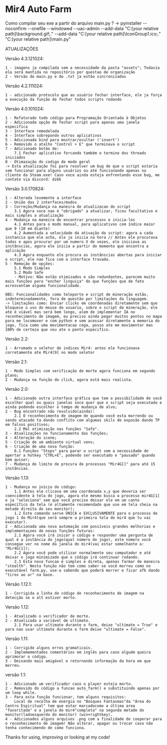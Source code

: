 ﻿# Mir4 Auto Farm

Como compilar seu exe a partir do arquivo main.py ?
 -> pyinstaller --noconfirm --onefile --windowed --uac-admin --add-data "C:\[your relative path]\background.gif;." --add-data "C:\[your relative path]\IconGroup1.ico;."  "C:\[your relative path]\main.py"


ATUALIZAÇÕES

Versão 4.3.121024:

    1 - imagens ja compilada sem a necessidade da pasta "assets"; Todavia ela será mantida no repositório por questao de organização
    2 - Versão do main.py e do .txt ja estão sincronizadas

Versão 4.2.111024:

    1 - adicionado protocolo que ao usuário fechar interface, ele ja força a execução da função de fechar todos scripts rodando

Versão 4.0.101024:

    1 - Refatorado todo código para Programação Orientada à Objetos
    2 - Adicionada opção de fechar script para apenas uma janela especifica
    3 - Interface remodelada
    4 - Interface sobrepondo outros aplicativos
    5 - Adicionada bind para mostrar/ocultar ('insert')
    6 - Removido o atalho "Control + E" que terminava o script
    7 - Adicionado botão de:
        7.1 Fechar aplicativo forcando também o termino dos threads iniciados
    8 - Otimazação do codigo de modo geral
    -> Esta atualização foi para resolver um bug de que o script estaria sem funcionar para alguns usuários ou até funcionando apenas no cliente da Steam.exe! Caso voce ainda esteja enfrentando esse bug, me contate via discord: dz6k
    
Versão 3.0.170824:

    1 - Alterada levemente a interface
    2 - União das 2 interfaces/modos
    3 - Correção/Mudança na maneira de atualizacao do script 
        3.1 Agora voce nao é "obrigado" a atualizar, ficou facultativo e mais simples a atualização
    4 - Mudança na maneira de encontrar processos e inicia-los
        4.1 Antes para o modo manual, para aplicativos com índice maior que 9 (10 em diante)
        4.2 Aumentada a velocidade da ativação do script: agora a cada instancia que ele acha, ele ja inicia na hora // Antes ele procurava todas e apos procurar por um numero X de vezes, ele iniciava as instânscias, agora ele inicia a partir do momento que encontra a aplicação
        4.3 Agora enquanto ele procura as instânscias abertas para iniciar o script, ele nao fica com a interface travada.
    5 - Remoção de opções: 
        5.1 Modo Simples
        5.2 Modo Safe
        - Motivo: Não estão otimizados e são redundantes, parecem muito mais funções para "encher linguiça" do que funções que de fato acrescentam alguma funcionalidade.
    
    OBS: Funcionalidades como teleporte e script de mineração estão, indeterminadamente, fora de questão por limitações da linguagem.
    -> limitações como: Enviar clicks em coordenadas diretamente sem que bloqueie o uso do mouse do usuario, sobre o script de mineração, ele até é viável mas será bem longo, alem de implementar IA no reconhecimento de imagem, eu preciso ainda pegar muitos pontos no mapa para me locomover e com python e sem acessar diretamente a memoria do jogo, fica como uma movimentacao cega, posso ate me movimentar mas 100% de certeza que vou ate o ponto especifíco. 

Versão 2.2:

    1 - Arrumado o seletor de indices Mir4: antes ele funcionava corretamente ate Mir4[9] no modo seletor
    
Versão 2.1:

    1 - Modo Simples com verificação de morte agora funciona em segundo plano;
    2 - Mudança na função do click, agora está mais realista.

Versão 2.0:

    1 - Adicionado outra interface gráfica que tem a possibilidade de você escolher qual ou quais janelas voce quer que o script seja executado e ainda podendo escolher o tempo de mudança de alvo;
    2 - Bug encontrado não resolvido(ainda):
        2.1 O reconhecimento de imagem de quando você esta morrendo ou sendo atacado ta dando conflito com algumas skils de exposão dando TP em falsos positivos;
        2.2 Mal otimização nas funções "Safe".
    3 - Atualizações no funcionamento das funções;
    4 - Alteração do icone;
    5 - Criação de um ambiente virtual venv;
    6 - Criação de uma nova função:
        6.1 Funções "Stops" para parar o script sem a necessidade de apertar a hotkey "CTRL+E", podendo ser executado e "pausado" quando bem quiser;
    7 - Mudança do limite de procura de processos "Mir4G[]" para até 15 instâncias.

Versão 1.13:

    1 - Mudança no início do código:
        1.1 Antes ele clicava em uma coordenada x,y que deveria ser coencidente à tela do jogo, agora ele mesmo busca o processo mir4G[1] e ja "seleciona" sem que você precise deixar ele em um canto específico da tela (é altamente recomendado que use em tela cheia na metade direita do seu monitor);
        1.2 Este comando serve ÚNICA e EXCLUSIVAMENTE para o processo de jogo 1 do Mir4(que será sempre a primeira tela do mir4 que tu vai executar).
    2 - Adicionada uma nova automação com possíveis grandes melhorias e implementaçoes de novas funções futuras:
        2.1 Agora você irá inicar o código e responder uma pergunta de qual é a instância do jogo(qual número do jogo), este número você consegue ver no nome da janela do mir4(vai estar semelhante a: "Mir4G[1]);
        2.2 Agora você pode utilizar normalmente seu computador e até deixar o jogo minimizado que o código irá continuar rodando.
        2.3 Esta nova funcao é simples e direta, apenas farmar de maneira "stealth". Nesta função não tem como saber se você morreu como no executável farm.py, use-a sabendo que poderá morrer e ficar afk dando "tiros ao ar" na base.


Versão 1.12.1:

    1 - Corrigida a linha de código de reconhecimento de imagem na detecção se o alt estiver morto.

Versão 1.12:

    1 - Atualizado o verificador de morte.
    2 - Atualizada a variável de ultimate.
        2.1 Para usar ultimate durante o farm, deixe "ultimate = True" e para nao usar ultimate durante o farm deixe "ultimate = False".


Versão 1.11:

    1 - Corrigido alguns erros gramaticais.
    2 - Implemementados comentários em inglês para caso alguém queira aprimorar o código.
    3 - Deixando mais amigável e retornando informação da hora em que morreu.


versão 1.1:

    1 - Adicionado um verificador caso o player esteja morto.
    2 - Removido do código a funcao auto_farm() e substituindo apenas por um loop while.
    3 - Para esta função funcionar, tem alguns requisitos:
        Local de recolha de energia no "Bosques Fantasmas"da "Área do Centro Espiritual" tem que estar marcadocomo a última area "favoritada" e a janela do mir4"completa" na segunda metade do monitor(ladoesquerdo do monitor) (win+rightkey).
    4 - Adicionados alguns arquivos .png com a finalidade de cooperar para o reconhecimento de imagem! Não alterar, apagar ou trocar caso não tenha conhecimendo de como funciona.


Thanks for using, improving or looking at my code! 
